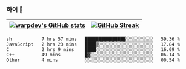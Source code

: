 
### 하이 👋
[![warpdev's GitHub stats](https://github-readme-stats.vercel.app/api?username=warpdev&show_icons=true&theme=vue-dark)](#) |[![GitHub Streak](https://github-readme-streak-stats.herokuapp.com/?user=warpdev&theme=dark)](#)
--- | --- |
<!--START_SECTION:waka-->
```text
sh           7 hrs 57 mins   ███████████████░░░░░░░░░░   59.36 % 
JavaScript   2 hrs 23 mins   ████▒░░░░░░░░░░░░░░░░░░░░   17.84 % 
C            2 hrs 9 mins    ████░░░░░░░░░░░░░░░░░░░░░   16.09 % 
C++          49 mins         █▓░░░░░░░░░░░░░░░░░░░░░░░   06.14 % 
Other        4 mins          ░░░░░░░░░░░░░░░░░░░░░░░░░   00.54 % 
```
<!--END_SECTION:waka-->

<!--
**warpdev/warpdev** is a ✨ _special_ ✨ repository because its `README.md` (this file) appears on your GitHub profile.

Here are some ideas to get you started:

- 🔭 I’m currently working on ...
- 🌱 I’m currently learning ...
- 👯 I’m looking to collaborate on ...
- 🤔 I’m looking for help with ...
- 💬 Ask me about ...
- 📫 How to reach me: ...
- 😄 Pronouns: ...
- ⚡ Fun fact: ...
-->
